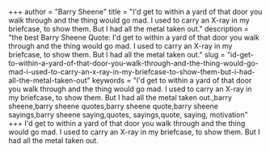 +++
author = "Barry Sheene"
title = "I'd get to within a yard of that door you walk through and the thing would go mad. I used to carry an X-ray in my briefcase, to show them. But I had all the metal taken out."
description = "the best Barry Sheene Quote: I'd get to within a yard of that door you walk through and the thing would go mad. I used to carry an X-ray in my briefcase, to show them. But I had all the metal taken out."
slug = "id-get-to-within-a-yard-of-that-door-you-walk-through-and-the-thing-would-go-mad-i-used-to-carry-an-x-ray-in-my-briefcase-to-show-them-but-i-had-all-the-metal-taken-out"
keywords = "I'd get to within a yard of that door you walk through and the thing would go mad. I used to carry an X-ray in my briefcase, to show them. But I had all the metal taken out.,barry sheene,barry sheene quotes,barry sheene quote,barry sheene sayings,barry sheene saying,quotes, sayings,quote, saying, motivation"
+++
I'd get to within a yard of that door you walk through and the thing would go mad. I used to carry an X-ray in my briefcase, to show them. But I had all the metal taken out.
